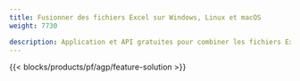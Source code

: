 ```yaml
---
title: Fusionner des fichiers Excel sur Windows, Linux et macOS 
weight: 7730

description: Application et API gratuites pour combiner les fichiers Excel XLS, XLSX, CSV, TSV, ODS, SXC et FODS
---
```

{{< blocks/products/pf/agp/feature-solution >}} 

